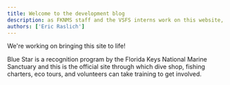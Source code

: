 ```yaml
---
title: Welcome to the development blog
description: as FKNMS staff and the VSFS interns work on this website, we're going to document the progress.
authors: ['Eric Raslich']
---
```

We're working on bringing this site to life!

Blue Star is a recognition program by the Florida Keys National Marine Sanctuary and this is the official site through which dive shop, fishing charters, eco tours, and volunteers can take training to get involved.